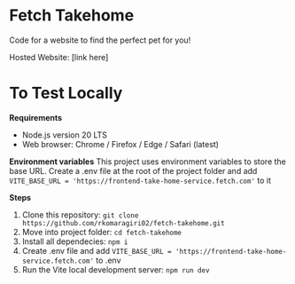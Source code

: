 # Fetch Takehome
 Code for a website to find the perfect pet for you!

Hosted Website: [link here]

# To Test Locally
 **Requirements**
- Node.js version 20 LTS
- Web browser: Chrome / Firefox / Edge / Safari (latest)

**Environment variables**
This project uses environment variables to store the base URL. Create a .env file at the root of the project folder and add `VITE_BASE_URL = 'https://frontend-take-home-service.fetch.com'` to it

**Steps**

1) Clone this repository: `git clone https://github.com/rkomaragiri02/fetch-takehome.git`
2) Move into project folder: `cd fetch-takehome`
4) Install all dependecies: `npm i`
5) Create .env file and add `VITE_BASE_URL = 'https://frontend-take-home-service.fetch.com'` to .env
7) Run the Vite local development server: `npm run dev`

